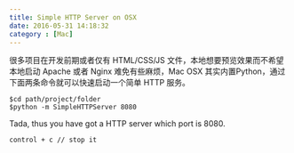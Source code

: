 ```yaml
---
title: Simple HTTP Server on OSX
date: 2016-05-31 14:18:32
category : [Mac]
---
```


很多项目在开发前期或者仅有 HTML/CSS/JS 文件，本地想要预览效果而不希望本地启动 Apache 或者 Nginx 难免有些麻烦，Mac OSX 其实内置Python，通过下面两条命令就可以快速启动一个简单 HTTP 服务。

```shell
$cd path/project/folder
$python -m SimpleHTTPServer 8080
```

Tada, thus you have got a HTTP server which port is 8080.

```
control + c // stop it
```
